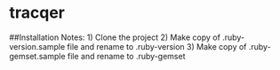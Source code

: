 tracqer
=======
##Installation Notes:
	1) Clone the project
	2) Make copy of .ruby-version.sample file and rename to .ruby-version
	3) Make copy of .ruby-gemset.sample file and rename to .ruby-gemset
